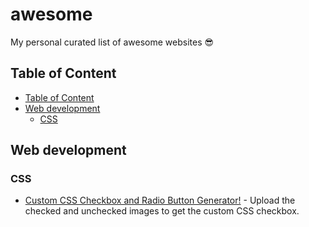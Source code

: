 # awesome

My personal curated list of awesome websites 😎

## Table of Content

- [Table of Content](#table-of-content)
- [Web development](#web-development)
  - [CSS](#css)

## Web development

### CSS

- [Custom CSS Checkbox and Radio Button Generator!](http://www.csscheckbox.com/css-checkbox-generator.php) - Upload the checked and unchecked images to get the custom CSS checkbox.
